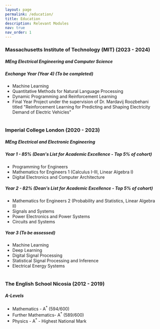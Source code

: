 ```yaml
---
layout: page
permalink: /education/
title: Education
description: Relevant Modules
nav: true
nav_order: 1
---
```


### Massachusetts Institute of Technology (MIT) (2023 - 2024)

##### *MEng Electrical Engineering and Computer Science*  

##### Exchange Year (Year 4) (To be completed)
- Machine Learning
- Quantitative Methods for Natural Language Processing
- Dynamic Programming and Reinforcement Learning
-  Final Year Project under the supervision of Dr. Mardavij Roozbehani
titled "Reinforcement Learning for Predicting and Shaping Electricity Demand of
Electric Vehicles"
<br/><br/>

### Imperial College London (2020 - 2023)

##### *MEng Electrical and Electronic Engineering*  

##### Year 1 - 85% (Dean's List for Academic Excellence - Top 5% of cohort)
- Programming for Engineers
- Mathematics for Engineers 1 (Calculus I-III, Linear Algebra I)
- Digital Electronics and Computer Architecture

##### Year 2 - 82% (Dean's List for Academic Excellence - Top 5% of cohort)
- Mathematics for Engineers 2 (Probability and Statistics, Linear Algebra II)
- Signals and Systems
- Power Electronics and Power Systems
- Circuits and Systems

##### Year 3 (To be assessed)
- Machine Learning
- Deep Learning
- Digital Signal Processing
- Statistical Signal Processing and Inference
- Electrical Energy Systems
<br/><br/>

### The English School Nicosia (2012 - 2019)
##### *A-Levels*
- Mathematics - A<sup>*</sup> (594/600)
- Further Mathematics- A<sup>*</sup> (589/600)
- Physics - A<sup>*</sup> - Highest National Mark
